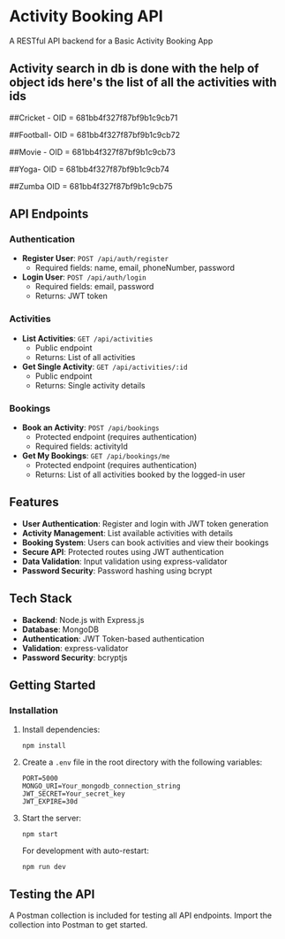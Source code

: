 # Activity Booking API

A RESTful API backend for a Basic Activity Booking App 
## Activity search in db is done with the help of object ids here's the list of all the activities with ids 

##Cricket - OID = 681bb4f327f87bf9b1c9cb71 

##Football- OID = 681bb4f327f87bf9b1c9cb72

##Movie -   OID = 681bb4f327f87bf9b1c9cb73

##Yoga-     OID = 681bb4f327f87bf9b1c9cb74

##Zumba     OID = 681bb4f327f87bf9b1c9cb75

## API Endpoints

### Authentication
- **Register User**: `POST /api/auth/register`
  - Required fields: name, email, phoneNumber, password
- **Login User**: `POST /api/auth/login`
  - Required fields: email, password
  - Returns: JWT token

### Activities
- **List Activities**: `GET /api/activities`
  - Public endpoint
  - Returns: List of all activities
- **Get Single Activity**: `GET /api/activities/:id`
  - Public endpoint
  - Returns: Single activity details


### Bookings
- **Book an Activity**: `POST /api/bookings`
  - Protected endpoint (requires authentication)
  - Required fields: activityId
- **Get My Bookings**: `GET /api/bookings/me`
  - Protected endpoint (requires authentication)
  - Returns: List of all activities booked by the logged-in user

## Features

- **User Authentication**: Register and login with JWT token generation
- **Activity Management**: List available activities with details
- **Booking System**: Users can book activities and view their bookings
- **Secure API**: Protected routes using JWT authentication
- **Data Validation**: Input validation using express-validator
- **Password Security**: Password hashing using bcrypt

## Tech Stack

- **Backend**: Node.js with Express.js
- **Database**: MongoDB
- **Authentication**: JWT Token-based authentication
- **Validation**: express-validator
- **Password Security**: bcryptjs

## Getting Started

### Installation


1. Install dependencies:
   ```
   npm install
   ```

2. Create a `.env` file in the root directory with the following variables:
   ```
   PORT=5000
   MONGO_URI=Your_mongodb_connection_string
   JWT_SECRET=Your_secret_key
   JWT_EXPIRE=30d
   ```

3. Start the server:
   ```
   npm start
   ```
   
   For development with auto-restart:
   ```
   npm run dev
   ```

## Testing the API

A Postman collection is included for testing all API endpoints. Import the collection into Postman to get started.
